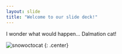 ```yaml
---
layout: slide
title: "Welcome to our slide deck!"
---
```


I wonder what would happen...
Dalmation cat!

![snowoctocat](https://octodex.github.com/images/snowoctocat.png)
{: .center}

